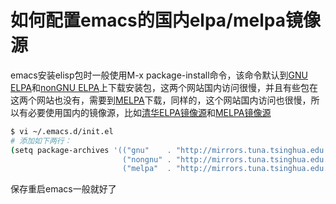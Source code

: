 # 如何配置emacs的国内elpa/melpa镜像源

emacs安装elisp包时一般使用M-x package-install命令，该命令默认到[GNU ELPA](https://elpa.gnu.org/packages/)和[nonGNU ELPA](https://elpa.nongnu.org/nongnu/)上下载安装包，这两个网站国内访问很慢，并且有些包在这两个网站也没有，需要到[MELPA](https://melpa.org/packages/)下载，同样的，这个网站国内访问也很慢，所以有必要使用国内的镜像源，比如[清华ELPA镜像源](http://mirrors.tuna.tsinghua.edu.cn/elpa/gnu/)和[MELPA镜像源](http://mirrors.tuna.tsinghua.edu.cn/elpa/melpa/)

```sh
$ vi ~/.emacs.d/init.el
# 添加如下两行：
(setq package-archives '(("gnu"    . "http://mirrors.tuna.tsinghua.edu.cn/elpa/gnu/")
                         ("nongnu" . "http://mirrors.tuna.tsinghua.edu.cn/elpa/nongnu/")
                         ("melpa"  . "http://mirrors.tuna.tsinghua.edu.cn/elpa/melpa/")))
```

保存重启emacs一般就好了
